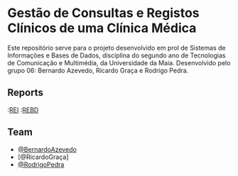 # Gestão de Consultas e Registos Clínicos de uma Clínica Médica
Este repositório serve para o projeto desenvolvido em prol de Sistemas de Informações e Bases de Dados, disciplina do segundo ano de Tecnologias de Comunicação e Multimédia, da Universidade da Maia. Desenvolvido pelo grupo 06: Bernardo Azevedo, Ricardo Graça e Rodrigo Pedra.

## Reports
:[REI](doc/rei/rei00.md)
:[REBD](doc/rebd/rebd00.md)

## Team
* [@BernardoAzevedo](https://github.com/Bernardo-Azevedo-045200)
* [@RicardoGraça]
* [@RodrigoPedra](https://github.com/RSPedra)
